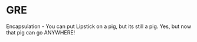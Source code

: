 GRE
===

Encapsulation - You can put Lipstick on a pig, but its still a pig. Yes, but now that pig can go ANYWHERE!

